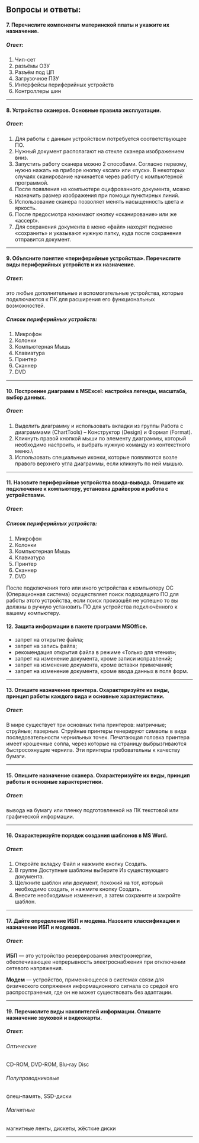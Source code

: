 
## Вопросы и ответы:

#### 7. Перечислите компоненты материнской платы и укажите их назначение.

##### Ответ:
1. Чип-сет
2. разъёмы ОЗУ
3. Разъём под ЦП
4. Загрузочное ПЗУ
5. Интерфейсы периферийных устройств
6. Контроллеры шин

---

#### 8. Устройство сканеров. Основные правила эксплуатации.

##### Ответ:
1. Для работы с данным устройством потребуется соответствующее ПО.
2. Нужный документ располагают на стекле сканера изображением вниз.
3. Запустить работу сканера можно 2 способами. Согласно первому, нужно нажать на приборе кнопку «scan» или «пуск». В некоторых случаях сканирование начинается через работу с компьютерной программой.
4. После появления на компьютере оцифрованного документа, можно назначить размер изображения при помощи пунктирных линий.
5. Использование сканера позволяет менять насыщенность цвета и яркость.
6. После предосмотра нажимают кнопку «сканирование» или же «accept».
7. Для сохранения документа в меню «файл» находят подменю «сохранить» и указывают нужную папку, куда после сохранения отправится документ.

---

#### 9. Объясните понятие «периферийные устройства». Перечислите виды периферийных устройств и их назначение.

##### Ответ:

это любые дополнительные и вспомогательные устройства, которые подключаются к ПК для расширения его функциональных возможностей.

##### Список периферийных устройств:

1.	Микрофон
2.	Колонки
3.	Компьютерная Мышь
4.	Клавиатура
5.	Принтер
6.	Сканнер
7.	DVD

---

#### 10. Построение диаграмм в MSExcel: настройка легенды, масштаба, выбор данных.

##### Ответ:

1. Выделить диаграмму и использовать вкладки из группы Работа с диаграммами (ChartTools) – Конструктор (Design) и Формат (Format).
2. Кликнуть правой кнопкой мыши по элементу диаграммы, который необходимо настроить, и выбрать нужную команду из контекстного меню.\
3. Использовать специальные иконки, которые появляются возле правого верхнего угла диаграммы, если кликнуть по ней мышью.

---

#### 11. Назовите периферийные устройства ввода-вывода. Опишите их подключение к компьютеру, установка драйверов и работа с устройствами.

##### Ответ:

##### Список периферийных устройств:

1.	Микрофон
2.	Колонки
3.	Компьютерная Мышь
4.	Клавиатура
5.	Принтер
6.	Сканнер
7.	DVD

После подключения того или иного устройства к компьютеру ОС (Операционная система) осуществляет поиск подходящего ПО для работы этого устройства, если поиск произошёл не успешно то вы должны в ручную установить ПО для устройства подключённого к вашему компьютеру.

#### 12. Защита информации в пакете программ MSОffice.
- запрет на открытие файла;
- запрет на запись файла;
- рекомендация открытия файла в режиме «Только для чтения»;
- запрет на изменение документа, кроме записи исправлений;
- запрет на изменение документа, кроме вставки примечаний;
- запрет на изменение документа, кроме ввода данных в поля форм.

---

#### 13. Опишите назначение принтера. Охарактеризуйте их виды, принцип работы каждого вида и основные характеристики.

##### Ответ:

В мире существует три основных типа принтеров: матричные; струйные; лазерные. Струйные принтеры генерируют символы в виде последовательности чернильных точек. Печатающая головка принтера имеет крошечные сопла, через которые на страницу выбрызгиваются быстросохнущие чернила. Эти принтеры требовательны к качеству бумаги.

---

#### 15. Опишите назначение сканера. Охарактеризуйте их виды, принцип работы и основные характеристики.

##### Ответ: 

вывода на бумагу или пленку подготовленной на ПК текстовой или графической информации.

---

#### 16. Охарактеризуйте порядок создания шаблонов в MS Word.

##### Ответ:

1. Откройте вкладку Файл и нажмите кнопку Создать.
2. В группе Доступные шаблоны выберите Из существующего документа.
3. Щелкните шаблон или документ, похожий на тот, который необходимо создать, и нажмите кнопку Создать.
4. Внесите необходимые изменения, а затем сохраните и закройте шаблон.

---

#### 17. Дайте определение ИБП и модема. Назовите классификации и назначение ИБП и модемов.

##### Ответ:

**ИБП** — это устройство резервирования электроэнергии, обеспечивающее непрерывность электроснабжения при отключении сетевого напряжения.

**Модем** — устройство, применяющееся в системах связи для физического сопряжения информационного сигнала со средой его распространения, где он не может существовать без адаптации.

---

#### 19. Перечислите виды накопителей информации. Опишите назначение звуковой и видеокарты.

##### Ответ:

###### Оптические
CD-ROM, DVD-ROM, Blu-ray Disc

###### Полупроводниковые
флеш-память, SSD-диски

###### Магнитные
магнитные ленты, дискеты, жёсткие диски

---